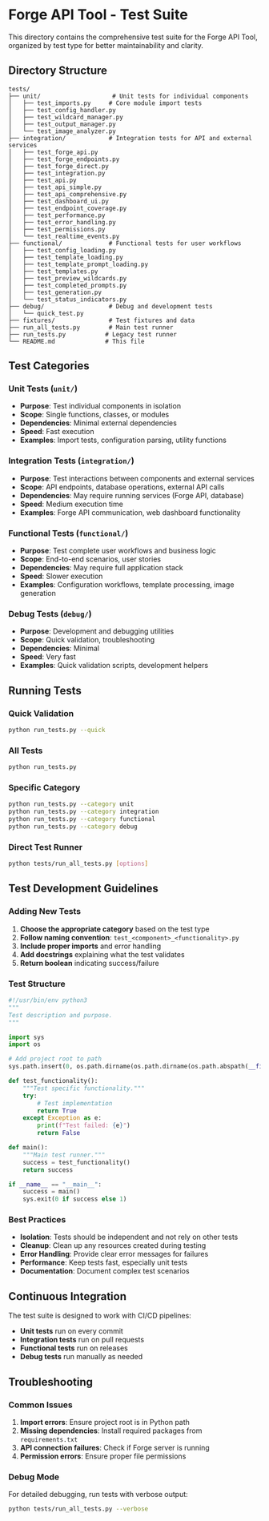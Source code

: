 # Forge API Tool - Test Suite

This directory contains the comprehensive test suite for the Forge API Tool, organized by test type for better maintainability and clarity.

## Directory Structure

```
tests/
├── unit/                    # Unit tests for individual components
│   ├── test_imports.py     # Core module import tests
│   ├── test_config_handler.py
│   ├── test_wildcard_manager.py
│   ├── test_output_manager.py
│   └── test_image_analyzer.py
├── integration/            # Integration tests for API and external services
│   ├── test_forge_api.py
│   ├── test_forge_endpoints.py
│   ├── test_forge_direct.py
│   ├── test_integration.py
│   ├── test_api.py
│   ├── test_api_simple.py
│   ├── test_api_comprehensive.py
│   ├── test_dashboard_ui.py
│   ├── test_endpoint_coverage.py
│   ├── test_performance.py
│   ├── test_error_handling.py
│   ├── test_permissions.py
│   └── test_realtime_events.py
├── functional/             # Functional tests for user workflows
│   ├── test_config_loading.py
│   ├── test_template_loading.py
│   ├── test_template_prompt_loading.py
│   ├── test_templates.py
│   ├── test_preview_wildcards.py
│   ├── test_completed_prompts.py
│   ├── test_generation.py
│   └── test_status_indicators.py
├── debug/                  # Debug and development tests
│   └── quick_test.py
├── fixtures/               # Test fixtures and data
├── run_all_tests.py        # Main test runner
├── run_tests.py           # Legacy test runner
└── README.md              # This file
```

## Test Categories

### Unit Tests (`unit/`)
- **Purpose**: Test individual components in isolation
- **Scope**: Single functions, classes, or modules
- **Dependencies**: Minimal external dependencies
- **Speed**: Fast execution
- **Examples**: Import tests, configuration parsing, utility functions

### Integration Tests (`integration/`)
- **Purpose**: Test interactions between components and external services
- **Scope**: API endpoints, database operations, external API calls
- **Dependencies**: May require running services (Forge API, database)
- **Speed**: Medium execution time
- **Examples**: Forge API communication, web dashboard functionality

### Functional Tests (`functional/`)
- **Purpose**: Test complete user workflows and business logic
- **Scope**: End-to-end scenarios, user stories
- **Dependencies**: May require full application stack
- **Speed**: Slower execution
- **Examples**: Configuration workflows, template processing, image generation

### Debug Tests (`debug/`)
- **Purpose**: Development and debugging utilities
- **Scope**: Quick validation, troubleshooting
- **Dependencies**: Minimal
- **Speed**: Very fast
- **Examples**: Quick validation scripts, development helpers

## Running Tests

### Quick Validation
```bash
python run_tests.py --quick
```

### All Tests
```bash
python run_tests.py
```

### Specific Category
```bash
python run_tests.py --category unit
python run_tests.py --category integration
python run_tests.py --category functional
python run_tests.py --category debug
```

### Direct Test Runner
```bash
python tests/run_all_tests.py [options]
```

## Test Development Guidelines

### Adding New Tests
1. **Choose the appropriate category** based on the test type
2. **Follow naming convention**: `test_<component>_<functionality>.py`
3. **Include proper imports** and error handling
4. **Add docstrings** explaining what the test validates
5. **Return boolean** indicating success/failure

### Test Structure
```python
#!/usr/bin/env python3
"""
Test description and purpose.
"""

import sys
import os

# Add project root to path
sys.path.insert(0, os.path.dirname(os.path.dirname(os.path.abspath(__file__))))

def test_functionality():
    """Test specific functionality."""
    try:
        # Test implementation
        return True
    except Exception as e:
        print(f"Test failed: {e}")
        return False

def main():
    """Main test runner."""
    success = test_functionality()
    return success

if __name__ == "__main__":
    success = main()
    sys.exit(0 if success else 1)
```

### Best Practices
- **Isolation**: Tests should be independent and not rely on other tests
- **Cleanup**: Clean up any resources created during testing
- **Error Handling**: Provide clear error messages for failures
- **Performance**: Keep tests fast, especially unit tests
- **Documentation**: Document complex test scenarios

## Continuous Integration

The test suite is designed to work with CI/CD pipelines:
- **Unit tests** run on every commit
- **Integration tests** run on pull requests
- **Functional tests** run on releases
- **Debug tests** run manually as needed

## Troubleshooting

### Common Issues
1. **Import errors**: Ensure project root is in Python path
2. **Missing dependencies**: Install required packages from `requirements.txt`
3. **API connection failures**: Check if Forge server is running
4. **Permission errors**: Ensure proper file permissions

### Debug Mode
For detailed debugging, run tests with verbose output:
```bash
python tests/run_all_tests.py --verbose
``` 